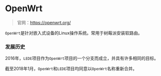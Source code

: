 # OpenWrt

> 官网：https://openwrt.org/

`OpenWrt`是针对嵌入式设备的Linux操作系统。常用于树莓派安装软路由。

### 发展历史

2016年，`LEDE`项目作为`OpenWrt`项目的一个分支而成立，并具有许多相同的目标。

截至2018年1月，`OpenWrt`和`LEDE`项目均同意以`OpenWrt`名称重新合并。


